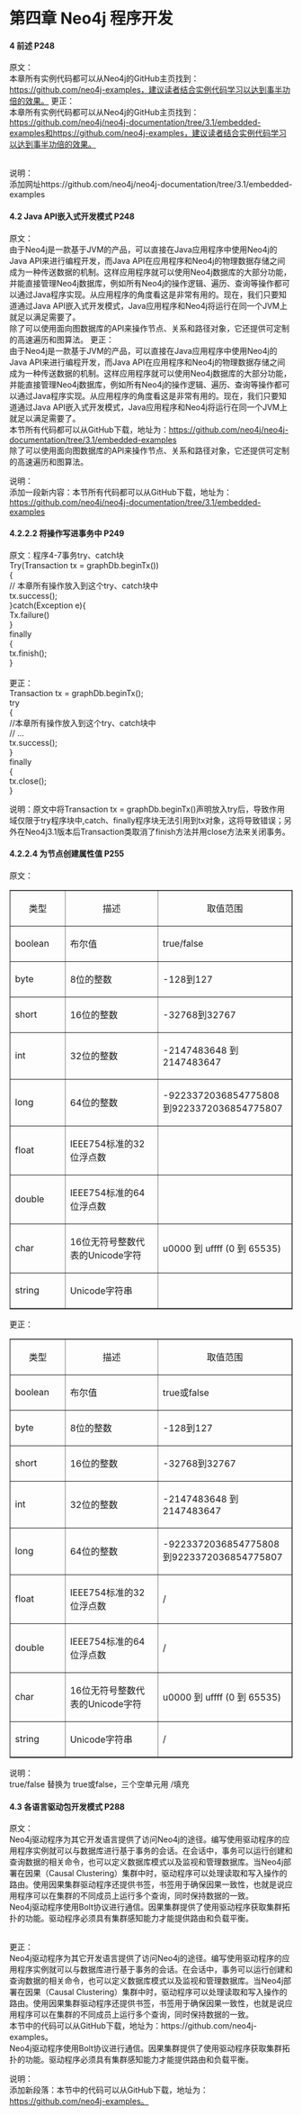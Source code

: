 # 第四章 Neo4j 程序开发
#### 4 前述 P248<br>
原文：<br>
本章所有实例代码都可以从Neo4j的GitHub主页找到：https://github.com/neo4j-examples，建议读者结合实例代码学习以达到事半功倍的效果。
更正：<br>
本章所有实例代码都可以从Neo4j的GitHub主页找到：https://github.com/neo4j/neo4j-documentation/tree/3.1/embedded-examples和https://github.com/neo4j-examples，建议读者结合实例代码学习以达到事半功倍的效果。

<br/>
说明：<br/>
添加网址https://github.com/neo4j/neo4j-documentation/tree/3.1/embedded-examples

#### 4.2 Java API嵌入式开发模式 P248<br>
原文：<br>
由于Neo4j是一款基于JVM的产品，可以直接在Java应用程序中使用Neo4j的Java API来进行编程开发，而Java API在应用程序和Neo4j的物理数据存储之间成为一种传送数据的机制。这样应用程序就可以使用Neo4j数据库的大部分功能，并能直接管理Neo4j数据库，例如所有Neo4j的操作逻辑、遍历、查询等操作都可以通过Java程序实现。从应用程序的角度看这是非常有用的。现在，我们只要知道通过Java API嵌入式开发模式，Java应用程序和Neo4j将运行在同一个JVM上就足以满足需要了。<br>
除了可以使用面向图数据库的API来操作节点、关系和路径对象，它还提供可定制的高速遍历和图算法。
更正：<br>
由于Neo4j是一款基于JVM的产品，可以直接在Java应用程序中使用Neo4j的Java API来进行编程开发，而Java API在应用程序和Neo4j的物理数据存储之间成为一种传送数据的机制。这样应用程序就可以使用Neo4j数据库的大部分功能，并能直接管理Neo4j数据库，例如所有Neo4j的操作逻辑、遍历、查询等操作都可以通过Java程序实现。从应用程序的角度看这是非常有用的。现在，我们只要知道通过Java API嵌入式开发模式，Java应用程序和Neo4j将运行在同一个JVM上就足以满足需要了。<br>
本节所有代码都可以从GitHub下载，地址为：https://github.com/neo4j/neo4j-documentation/tree/3.1/embedded-examples<br>
除了可以使用面向图数据库的API来操作节点、关系和路径对象，它还提供可定制的高速遍历和图算法。

说明：<br>
添加一段新内容：本节所有代码都可以从GitHub下载，地址为：https://github.com/neo4j/neo4j-documentation/tree/3.1/embedded-examples<br>

#### 4.2.2.2 将操作写进事务中 P249<br>
原文：程序4-7事务try、catch块<br>
 Try(Transaction tx = graphDb.beginTx())<br>
 {<br>
     // 本章所有操作放入到这个try、catch块中<br>
     tx.success();<br>
 }catch(Exception e){<br>
	Tx.failure()<br>
}<br>
finally<br>
 {<br>
     tx.finish();<br>
 }<br>
<br>
更正：<br>
Transaction tx = graphDb.beginTx();<br>
 try<br>
 {<br>
     //本章所有操作放入到这个try、catch块中<br>
     // ...<br>
     tx.success();<br>
 }<br>
 finally<br>
 {<br>
     tx.close();<br>
 }<br>

说明：原文中将Transaction tx = graphDb.beginTx()声明放入try后，导致作用域仅限于try程序块中,catch、finally程序块无法引用到tx对象，这将导致错误；另外在Neo4j3.1版本后Transaction类取消了finish方法并用close方法来关闭事务。<br>
####  4.2.2.4	为节点创建属性值 P255<br>
原文：<br>
<table border="1" cellspacing="0" cellpadding="0">
<tbody>
<tr>
<td width="111">
<p class="a" align="center">类型</p>
</td>
<td width="274">
<p class="a" align="center">描述</p>
</td>
<td width="241">
<p class="a" align="center">取值范围</p>
</td>
</tr>
<tr>
<td width="111">
<p class="a">boolean</p>
</td>
<td width="274">
<p class="a">布尔值</p>
</td>
<td width="241">
<p class="a">true/false</p>
</td>
</tr>
<tr>
<td width="111">
<p class="a">byte</p>
</td>
<td width="274">
<p class="a">8位的整数</p>
</td>
<td width="241">
<p class="a">-128到127</p>
</td>
</tr>
<tr>
<td width="111">
<p class="a">short</p>
</td>
<td width="274">
<p class="a">16位的整数</p>
</td>
<td width="241">
<p class="a">-32768到32767</p>
</td>
</tr>
<tr>
<td width="111">
<p class="a">int</p>
</td>
<td width="274">
<p class="a">32位的整数</p>
</td>
<td width="241">
<p class="a">-2147483648 到 2147483647</p>
</td>
</tr>
<tr>
<td width="111">
<p class="a">long</p>
</td>
<td width="274">
<p class="a">64位的整数</p>
</td>
<td width="241">
<p class="a">-9223372036854775808到9223372036854775807</p>
</td>
</tr>
<tr>
<td width="111">
<p class="a">float</p>
</td>
<td width="274">
<p class="a">IEEE754标准的32位浮点数</p>
</td>
<td width="241">
<p class="a"></p>
</td>
</tr>
<tr>
<td width="111">
<p class="a">double</p>
</td>
<td width="274">
<p class="a">IEEE754标准的64位浮点数</p>
</td>
<td width="241">
<p class="a"></p>
</td>
</tr>
<tr>
<td width="111">
<p class="a">char</p>
</td>
<td width="274">
<p class="a">16位无符号整数代表的Unicode字符</p>
</td>
<td width="241">
<p class="a">u0000 到 uffff (0 到 65535)</p>
</td>
</tr>
<tr>
<td width="111">
<p class="a">string</p>
</td>
<td width="274">
<p class="a">Unicode字符串</p>
</td>
<td width="241">
<p class="a"></p>
</td>
</tr>
</tbody>
</table>
</div>
更正：<br/>
<table border="1" cellspacing="0" cellpadding="0">
<tbody>
<tr>
<td width="111">
<p class="a" align="center">类型</p>
</td>
<td width="274">
<p class="a" align="center">描述</p>
</td>
<td width="241">
<p class="a" align="center">取值范围</p>
</td>
</tr>
<tr>
<td width="111">
<p class="a">boolean</p>
</td>
<td width="274">
<p class="a">布尔值</p>
</td>
<td width="241">
<p class="a">true或false</p>
</td>
</tr>
<tr>
<td width="111">
<p class="a">byte</p>
</td>
<td width="274">
<p class="a">8位的整数</p>
</td>
<td width="241">
<p class="a">-128到127</p>
</td>
</tr>
<tr>
<td width="111">
<p class="a">short</p>
</td>
<td width="274">
<p class="a">16位的整数</p>
</td>
<td width="241">
<p class="a">-32768到32767</p>
</td>
</tr>
<tr>
<td width="111">
<p class="a">int</p>
</td>
<td width="274">
<p class="a">32位的整数</p>
</td>
<td width="241">
<p class="a">-2147483648 到 2147483647</p>
</td>
</tr>
<tr>
<td width="111">
<p class="a">long</p>
</td>
<td width="274">
<p class="a">64位的整数</p>
</td>
<td width="241">
<p class="a">-9223372036854775808到9223372036854775807</p>
</td>
</tr>
<tr>
<td width="111">
<p class="a">float</p>
</td>
<td width="274">
<p class="a">IEEE754标准的32位浮点数</p>
</td>
<td width="241">
<p class="a">/</p>
</td>
</tr>
<tr>
<td width="111">
<p class="a">double</p>
</td>
<td width="274">
<p class="a">IEEE754标准的64位浮点数</p>
</td>
<td width="241">
<p class="a">/</p>
</td>
</tr>
<tr>
<td width="111">
<p class="a">char</p>
</td>
<td width="274">
<p class="a">16位无符号整数代表的Unicode字符</p>
</td>
<td width="241">
<p class="a">u0000 到 uffff (0 到 65535)</p>
</td>
</tr>
<tr>
<td width="111">
<p class="a">string</p>
</td>
<td width="274">
<p class="a">Unicode字符串</p>
</td>
<td width="241">
<p class="a">/</p>
</td>
</tr>
</tbody>
</table>
</div>
说明：<br/>
true/false 替换为 true或false，三个空单元用 /填充

#### 4.3	各语言驱动包开发模式 P288<br>
原文：<br>
Neo4j驱动程序为其它开发语言提供了访问Neo4j的途径。编写使用驱动程序的应用程序实例就可以与数据库进行基于事务的会话。在会话中，事务可以运行创建和查询数据的相关命令，也可以定义数据库模式以及监视和管理数据库。当Neo4j部署在因果（Causal Clustering）集群中时，驱动程序可以处理读取和写入操作的路由。使用因果集群驱动程序还提供书签，书签用于确保因果一致性，也就是说应用程序可以在集群的不同成员上运行多个查询，同时保持数据的一致。<br>
Neo4j驱动程序使用Bolt协议进行通信。因果集群提供了使用驱动程序获取集群拓扑的功能。驱动程序必须具有集群感知能力才能提供路由和负载平衡。<br>

<br/>
更正：<br/>
Neo4j驱动程序为其它开发语言提供了访问Neo4j的途径。编写使用驱动程序的应用程序实例就可以与数据库进行基于事务的会话。在会话中，事务可以运行创建和查询数据的相关命令，也可以定义数据库模式以及监视和管理数据库。当Neo4j部署在因果（Causal Clustering）集群中时，驱动程序可以处理读取和写入操作的路由。使用因果集群驱动程序还提供书签，书签用于确保因果一致性，也就是说应用程序可以在集群的不同成员上运行多个查询，同时保持数据的一致。<br>
本节中的代码可以从GitHub下载，地址为：https://github.com/neo4j-examples。<br>
Neo4j驱动程序使用Bolt协议进行通信。因果集群提供了使用驱动程序获取集群拓扑的功能。驱动程序必须具有集群感知能力才能提供路由和负载平衡。<br>

说明：<br/>
添加新段落：本节中的代码可以从GitHub下载，地址为：https://github.com/neo4j-examples。<br>
